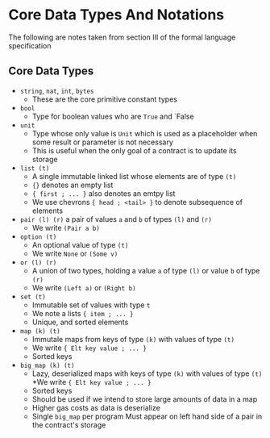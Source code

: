 # Core Data Types And Notations

The following are notes taken from section III of the formal language specification

## Core Data Types

* `string`, `nat`, `int`, `bytes`
  * These are the core primitive constant types
* `bool`
  * Type for boolean values who are `True` and `False
* `unit`
  * Type whose only value is `Unit` which is used as a placeholder when some result or parameter is not necessary
  * This is useful when the only goal of a contract is to update its storage
* `list (t)`
  * A single immutable linked list whose elements are of type `(t)`
  * `{}` denotes an empty list
  * `{ first ; ... }` also denotes an emtpy list
  * We use chevrons `{ head ; <tail> }` to denote subsequence of elements
* `pair (l) (r)` a pair of values `a` and `b` of types `(l)` and `(r)`
  * We write `(Pair a b)`
* `option (t)`
  * An optional value of type `(t)`
  * We write `None` or `(Some v)`
* `or (l) (r)`
  * A union of two types, holding a value `a` of type `(l)` or value `b` of type `(r)`
  * We write `(Left a)` or `(Right b)`
* `set (t)`
  * Immutable set of values with type `t`
  * We note a lists `{ item ; ... }`
  * Unique, and sorted elements
* `map (k) (t)`
  * Immutale maps from keys of type `(k)` with values of type `(t)`
  * We write `{ Elt key value ; ... }`
  * Sorted keys
* `big_map (k) (t)`
  * Lazy, deserialized maps with keys of type `(k)` with values of type `(t)`
  *We write `{ Elt key value ; ... }`
  * Sorted keys
  * Should be used if we intend to store large amounts of data in a map
  * Higher gas costs as data is deserialize
  * Single `big_map` per program
  Must appear on left hand side of a pair in the contract's storage
